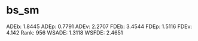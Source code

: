 # bs_sm

ADEb: 1.8445
ADEp: 0.7791
ADEv: 2.2707
FDEb: 3.4544
FDEp: 1.5116
FDEv: 4.142
Rank: 956
WSADE: 1.3118
WSFDE: 2.4651